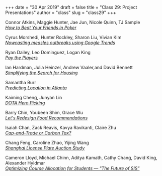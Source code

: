 +++
date = "30 Apr 2019"
draft = false
title = "Class 29: Project Presentations"
author = "class"
slug = "class29"
+++


Connor Atkins, Maggie Hunter, Jae Jun, Nicole Quinn, TJ Sample  
[_How to Beat Your Friends in Poker_](/projects/presentations/poker.pdf)

Cyrus Morshedi, Hunter Rockley, Sharon Liu, Vivian Kim  
[_Nowcasting measles outbreaks using Google Trends_](https://docs.google.com/presentation/d/1C7AdJuGKSw2gb6cRAo3MBH2eFEJC2212cU1pvfzseY4/edit)

Ryan Dailey, Leo Dominguez, Logan King  
[_Pay the Players_](https://docs.google.com/presentation/d/1SclOgX7GeXPGfth2RoO4mVx_ARsodZMx_niqkm4FCN8/edit#slide=id.gc6fa3c898_0_0)

Ian Hardman, Julia Heinzel, Andrew Vaaler,and David Bennett  
[_Simplifying the Search for Housing_](/projects/presentations/housing.pdf)

Samantha Burr  
[_Predicting Location in Atlanta_](https://docs.google.com/presentation/d/1wR2AG-VjHxLlz42Z0XzpV0jo6_JR_ESHkrbrozp719c/edit#slide=id.ge9090756a_1_58)

Kaiming Cheng, Junyan Lin  
[_DOTA Hero Picking_](https://docs.google.com/presentation/d/1fOidDcbmR1Cm6xEbLKOjYa8nGQWZuWL7iT2yznjjk-k/edit#slide=id.g56e7c94482_0_84)

Barry Chin, Youbeen Shim, Grace Wu  
[_Let's Redesign Food Recommendations_](https://docs.google.com/presentation/d/1QiV7uyH_0eetVZLp7WMMULiN6Jnx18bzjHadTEHHNOQ/edit#slide=id.g35f391192_00)

Isaiah Chan, Zack Reavis, Kavya Ravikanti, Claire Zhu  
[_Cap-and-Trade or Carbon Tax?_](https://tinkerbellkr.wixsite.com/mmmfinalproject)

Chang Feng, Caroline Zhao, Yijing Wang  
[_Shanghai License Plate Auction Study_](/projects/presentations/licenseplates.pdf)

Cameron Lloyd, Michael Chinn, Aditya Kamath, Cathy Chang, David King, Alexander Hyldmar  
[_Optimizing Course Allocation for Students &mdash; "The Future of SIS"_](/projects/presentations/courseallocation.pdf)